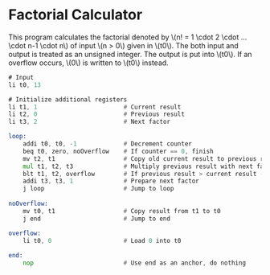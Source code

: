 # Factorial Calculator
This program calculates the factorial denoted by \\(n! = 1 \cdot 2 \cdot ... \cdot n-1 \cdot n\\) of input \\(n > 0\\) given in \\(t0\\).
The both input and output is treated as an unsigned integer. The output is put into \\(t0\\). If an overflow occurs, \\(0\\) is written to \\(t0\\) instead.
```asm
# Input
li t0, 13

# Initialize additional registers
li t1, 1                        # Current result
li t2, 0                        # Previous result
li t3, 2                        # Next factor

loop:
    addi t0, t0, -1             # Decrement counter
    beq t0, zero, noOverflow    # If counter == 0, finish
    mv t2, t1                   # Copy old current result to previous result
    mul t1, t2, t3              # Multiply previous result with next factor 
    blt t1, t2, overflow        # If previous result > current result -> overflow
    addi t3, t3, 1              # Prepare next factor
    j loop                      # Jump to loop
    
noOverflow:
    mv t0, t1                   # Copy result from t1 to t0
    j end                       # Jump to end

overflow:
    li t0, 0                    # Load 0 into t0
      
end:
    nop                         # Use end as an anchor, do nothing
```
